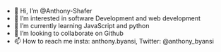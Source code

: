 - 👋 Hi, I’m @Anthony-Shafer
- 👀 I’m interested in software Development and web development
- 🌱 I’m currently learning JavaScript and python
- 💞️ I’m looking to collaborate on Github
- 📫 How to reach me insta: anthony.byansi, Twitter: @anthony_byansi

<!---
Anthony-Shafer/Anthony-Shafer is a ✨ special ✨ repository because its `README.md` (this file) appears on your GitHub profile.
You can click the Preview link to take a look at your changes.
--->
